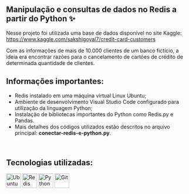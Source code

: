## Manipulação e consultas de dados no Redis a partir do Python ✨

Nesse projeto foi utilizada uma base de dados disponível no site Kaggle: https://www.kaggle.com/sakshigoyal7/credit-card-customers

Com as informações de mais de 10.000 clientes de um banco fictício, a ideia era encontrar razões para o cancelamento de cartões de crédito de determinada quantidade de clientes. 
<br>

## Informações importantes:
- Redis instalado em uma máquina virtual Linux Ubuntu;
- Ambiente de desenvolvimento Visual Studio Code configurado para utilização da linguagem Python;
- Instalação de bibliotecas importantes do Python como Redis.py e Pandas.
- Mais detalhes dos códigos utilizados estão descritos no arquivo principal: <strong>conectar-redis-e-python.py</strong>.
<br>

## Tecnologias utilizadas:
<div style="display: inline_block">

<img src="https://cdn.jsdelivr.net/gh/devicons/devicon/icons/ubuntu/ubuntu-plain-wordmark.svg" title="Ubuntu" width="40" height="40" /> 
<img src="https://cdn.jsdelivr.net/gh/devicons/devicon/icons/redis/redis-original-wordmark.svg" title="Redis" width="40" height="40"/>
  <img src="https://cdn.jsdelivr.net/gh/devicons/devicon/icons/python/python-original-wordmark.svg" title="Python" width="40" height="40"/>
 <img src="https://cdn.jsdelivr.net/gh/devicons/devicon/icons/git/git-original.svg" title="Git" width="40" height="40"/>
</div>